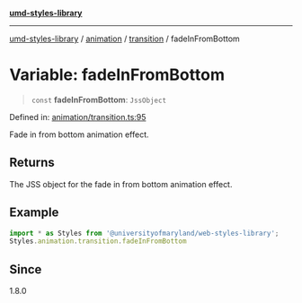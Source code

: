 [**umd-styles-library**](../../../../README.md)

***

[umd-styles-library](../../../../modules.md) / [animation](../../../README.md) / [transition](../README.md) / fadeInFromBottom

# Variable: fadeInFromBottom

> `const` **fadeInFromBottom**: `JssObject`

Defined in: [animation/transition.ts:95](https://github.com/UMD-Digital/design-system/blob/d4b532fefdb58d8d5a6b9764db295308e13706a9/packages/styles/source/animation/transition.ts#L95)

Fade in from bottom animation effect.

## Returns

The JSS object for the fade in from bottom animation effect.

## Example

```typescript
import * as Styles from '@universityofmaryland/web-styles-library';
Styles.animation.transition.fadeInFromBottom
```

## Since

1.8.0
